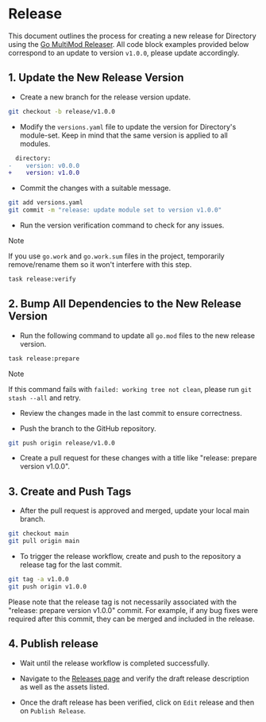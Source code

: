# Release

This document outlines the process for creating a new release for Directory using the [Go MultiMod Releaser](https://github.com/open-telemetry/opentelemetry-go-build-tools/tree/main/multimod). All code block examples provided below correspond to an update to version `v1.0.0`, please update accordingly.

## 1. Update the New Release Version

* Create a new branch for the release version update.
```sh
git checkout -b release/v1.0.0
```

* Modify the `versions.yaml` file to update the version for Directory's module-set. Keep in mind that the same version is applied to all modules.
```diff
  directory:
-    version: v0.0.0
+    version: v1.0.0
```

* Commit the changes with a suitable message.
```sh
git add versions.yaml
git commit -m "release: update module set to version v1.0.0"
```

* Run the version verification command to check for any issues.

> [!NOTE]
> If you use `go.work` and `go.work.sum` files in the project, temporarily remove/rename them so it won't interfere with this step.

```sh
task release:verify
```

## 2. Bump All Dependencies to the New Release Version

* Run the following command to update all `go.mod` files to the new release version.
```sh
task release:prepare
```

> [!NOTE]
> If this command fails with `failed: working tree not clean`, please run `git stash --all` and retry.

* Review the changes made in the last commit to ensure correctness.

* Push the branch to the GitHub repository.
```sh
git push origin release/v1.0.0
```

* Create a pull request for these changes with a title like "release: prepare version v1.0.0".

## 3. Create and Push Tags

* After the pull request is approved and merged, update your local main branch.
```sh
git checkout main
git pull origin main
```

* To trigger the release workflow, create and push to the repository a release tag for the last commit.
```sh
git tag -a v1.0.0
git push origin v1.0.0
```

Please note that the release tag is not necessarily associated with the "release: prepare version v1.0.0" commit. For example, if any bug fixes were required after this commit, they can be merged and included in the release.

## 4. Publish release

* Wait until the release workflow is completed successfully.

* Navigate to the [Releases page](https://github.com/agntcy/dir/releases) and verify the draft release description as well as the assets listed.

* Once the draft release has been verified, click on `Edit` release and then on `Publish Release`.
